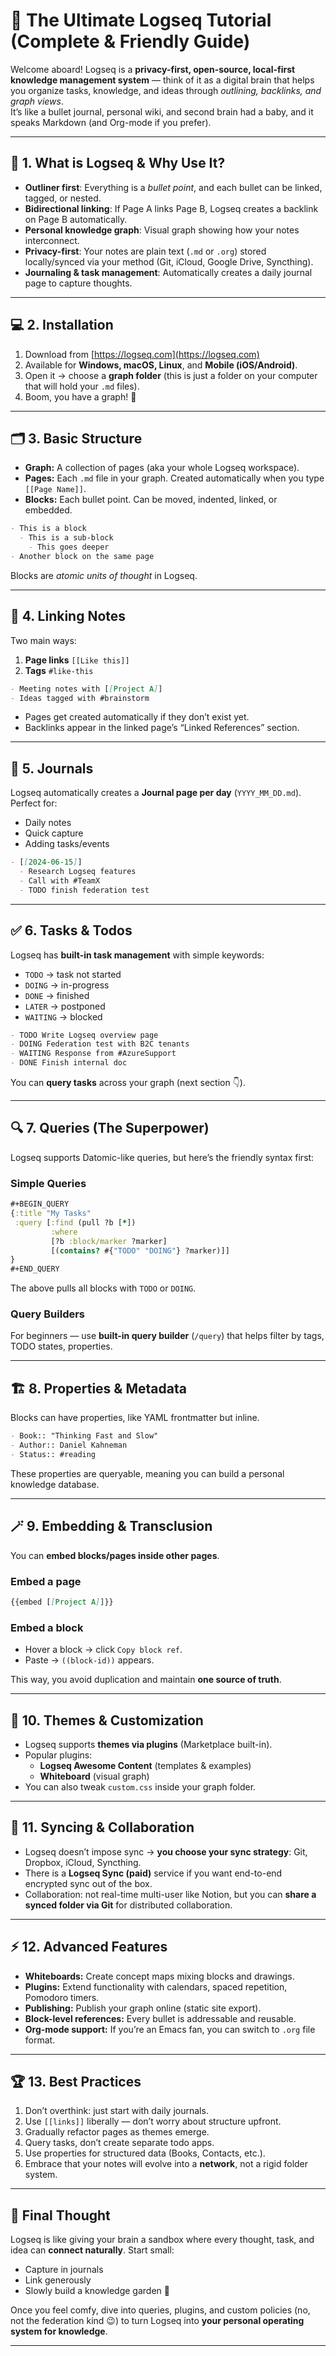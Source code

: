 # 🧩 The Ultimate Logseq Tutorial (Complete & Friendly Guide)

Welcome aboard! Logseq is a **privacy-first, open-source, local-first knowledge management system** — think of it as a digital brain that helps you organize tasks, knowledge, and ideas through *outlining, backlinks, and graph views*.  
It’s like a bullet journal, personal wiki, and second brain had a baby, and it speaks Markdown (and Org-mode if you prefer).

---

## 🌱 1. What is Logseq & Why Use It?
- **Outliner first**: Everything is a *bullet point*, and each bullet can be linked, tagged, or nested.  
- **Bidirectional linking**: If Page A links Page B, Logseq creates a backlink on Page B automatically.  
- **Personal knowledge graph**: Visual graph showing how your notes interconnect.  
- **Privacy-first**: Your notes are plain text (`.md` or `.org`) stored locally/synced via your method (Git, iCloud, Google Drive, Syncthing).  
- **Journaling & task management**: Automatically creates a daily journal page to capture thoughts.

---

## 💻 2. Installation
1. Download from [https://logseq.com](https://logseq.com)  
2. Available for **Windows, macOS, Linux**, and **Mobile (iOS/Android)**.  
3. Open it → choose a **graph folder** (this is just a folder on your computer that will hold your `.md` files).  
4. Boom, you have a graph! 🎉

---

## 🗂 3. Basic Structure
- **Graph:** A collection of pages (aka your whole Logseq workspace).  
- **Pages:** Each `.md` file in your graph. Created automatically when you type `[[Page Name]]`.  
- **Blocks:** Each bullet point. Can be moved, indented, linked, or embedded.  

```markdown
- This is a block
  - This is a sub-block
    - This goes deeper
- Another block on the same page
```

Blocks are *atomic units of thought* in Logseq.

---

## 🔗 4. Linking Notes
Two main ways:
1. **Page links** `[[Like this]]`  
2. **Tags** `#like-this`  

```markdown
- Meeting notes with [[Project A]]
- Ideas tagged with #brainstorm
```

- Pages get created automatically if they don’t exist yet.  
- Backlinks appear in the linked page’s “Linked References” section.  

---

## 📝 5. Journals
Logseq automatically creates a **Journal page per day** (`YYYY_MM_DD.md`).  
Perfect for:
- Daily notes
- Quick capture
- Adding tasks/events

```markdown
- [[2024-06-15]]
  - Research Logseq features
  - Call with #TeamX
  - TODO finish federation test
```

---

## ✅ 6. Tasks & Todos
Logseq has **built-in task management** with simple keywords:  
- `TODO` → task not started  
- `DOING` → in-progress  
- `DONE` → finished  
- `LATER` → postponed  
- `WAITING` → blocked  

```markdown
- TODO Write Logseq overview page
- DOING Federation test with B2C tenants
- WAITING Response from #AzureSupport
- DONE Finish internal doc
```

You can **query tasks** across your graph (next section 👇).

---

## 🔍 7. Queries (The Superpower)
Logseq supports Datomic-like queries, but here’s the friendly syntax first:

### Simple Queries
```clojure
#+BEGIN_QUERY
{:title "My Tasks"
 :query [:find (pull ?b [*])
         :where
         [?b :block/marker ?marker]
         [(contains? #{"TODO" "DOING"} ?marker)]]
}
#+END_QUERY
```

The above pulls all blocks with `TODO` or `DOING`.  

### Query Builders
For beginners — use **built-in query builder** (`/query`) that helps filter by tags, TODO states, properties.  

---

## 🏗 8. Properties & Metadata
Blocks can have properties, like YAML frontmatter but inline.  

```markdown
- Book:: "Thinking Fast and Slow"
- Author:: Daniel Kahneman
- Status:: #reading
```

These properties are queryable, meaning you can build a personal knowledge database.

---

## 🪄 9. Embedding & Transclusion
You can **embed blocks/pages inside other pages**.

### Embed a page
```markdown
{{embed [[Project A]]}}
```

### Embed a block
- Hover a block → click `Copy block ref`.  
- Paste → `((block-id))` appears.  

This way, you avoid duplication and maintain **one source of truth**.

---

## 🎨 10. Themes & Customization
- Logseq supports **themes via plugins** (Marketplace built-in).
- Popular plugins:
  - **Logseq Awesome Content** (templates & examples)
  - **Whiteboard** (visual graph)  
- You can also tweak `custom.css` inside your graph folder.

---

## 🤝 11. Syncing & Collaboration
- Logseq doesn’t impose sync → **you choose your sync strategy**: Git, Dropbox, iCloud, Syncthing.  
- There is a **Logseq Sync (paid)** service if you want end-to-end encrypted sync out of the box.  
- Collaboration: not real-time multi-user like Notion, but you can **share a synced folder via Git** for distributed collaboration.

---

## ⚡️ 12. Advanced Features
- **Whiteboards:** Create concept maps mixing blocks and drawings.  
- **Plugins:** Extend functionality with calendars, spaced repetition, Pomodoro timers.  
- **Publishing:** Publish your graph online (static site export).  
- **Block-level references:** Every bullet is addressable and reusable.  
- **Org-mode support:** If you’re an Emacs fan, you can switch to `.org` file format.

---

## 🏆 13. Best Practices
1. Don’t overthink: just start with daily journals.  
2. Use `[[links]]` liberally — don’t worry about structure upfront.  
3. Gradually refactor pages as themes emerge.  
4. Query tasks, don’t create separate todo apps.  
5. Use properties for structured data (Books, Contacts, etc.).  
6. Embrace that your notes will evolve into a **network**, not a rigid folder system.

---

## 🎉 Final Thought
Logseq is like giving your brain a sandbox where every thought, task, and idea can **connect naturally**. Start small:  
- Capture in journals  
- Link generously  
- Slowly build a knowledge garden 🌿

Once you feel comfy, dive into queries, plugins, and custom policies (no, not the federation kind 😉) to turn Logseq into **your personal operating system for knowledge**.

---